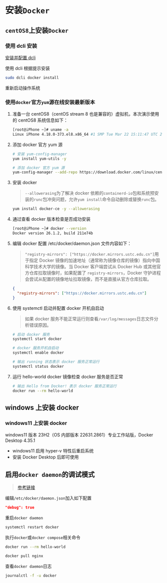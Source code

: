 # 安装`Docker`

## `centOS8`上安装`Docker`



### 使用 dcli 安装

<a href="/dcli/README.html#安装" target="_blank">安装并配置 dcli</a>

使用 dcli 根据提示安装

```bash
sudo dcli docker install
```

重新启动操作系统



### 使用`docker`官方`yum`源在线安装最新版本

1. 准备一台 centOS8（centOS stream 8 也是兼容的）虚拟机，本次演示使用的 centOS8 系统信息如下：

   ```sh
   [root@iPhone ~]# uname -a
   Linux iPhone 4.18.0-373.el8.x86_64 #1 SMP Tue Mar 22 15:11:47 UTC 2022 x86_64 x86_64 x86_64 GNU/Linux
   ```

2. 添加 docker 官方 yum 源

   ```sh
   # 安装 yum-config-manager
   yum install yum-utils -y
   
   # 添加 docker 官方 yum 源
   yum-config-manager --add-repo https://download.docker.com/linux/centos/docker-ce.repo
   ```

3. 安装 docker

   > `--allowerasing`为了解决 docker 依赖的`containerd-io`包和系统预安装的`runc`包冲突问题，允许`yum install`命令自动删除或替换`runc`包。

   ```sh
   yum install docker-ce -y --allowerasing
   ```

4. 通过查看 docker 版本检查是否成功安装

   ```sh
   [root@iPhone ~]# docker --version
   Docker version 26.1.2, build 211e74b
   ```

5. 编辑 docker 配置 /etc/docker/daemon.json 文件内容如下：

   > `"registry-mirrors": ["https://docker.mirrors.ustc.edu.cn"]`用于指定 Docker 镜像的加速地址（通常称为镜像仓库的镜像）指向中国科学技术大学的镜像。当 Docker 客户端尝试从 Docker Hub 或其他官方仓库拉取镜像时，如果配置了 `registry-mirrors`，Docker 守护进程会尝试从配置的镜像地址拉取镜像，而不是直接从官方仓库拉取。

   ```json
   {
     "registry-mirrors": ["https://docker.mirrors.ustc.edu.cn"]
   }
   ```

6. 使用 systemctl 启动并配置 docker 开机自启动

   > 如果 docker 服务不能正常运行则查看`/var/log/messages`日志文件分析错误原因。

   ```sh
   # 启动 docker 服务
   systemctl start docker
   
   # docker 服务开机自启动
   systemctl enable docker
   
   # 输出 running 状态表示 docker 服务正常运行
   systemctl status docker
   ```

7. 运行 hello-world docker 镜像检查 docker 服务是否正常

   ```sh
   # 输出 Hello from Docker! 表示 docker 服务正常运行
   docker run --rm hello-world
   ```



## windows 上安装 docker

### windows11 上安装 docker

windows11 版本 23H2（OS 内部版本 22631.2861）专业工作站版，Docker Desktop 4.35.1

- windows11 启用 hyper-v 特性后重启系统
- 安装 Docker Desktop 后即可使用




## 启用`docker daemon`的调试模式

>[参考链接](https://platform9.com/kb/kubernetes/enable-debug-logging-for-docker-daemon)

编辑`/etc/docker/daemon.json`加入如下配置

```json
"debug": true
```

重启`docker daemon`

```bash
systemctl restart docker
```

执行`docker`或`docker compose`相关命令

```bash
docker run --rm hello-world

docker pull nginx
```

查看`docker daemon`日志

```bash
journalctl -f -u docker
```

